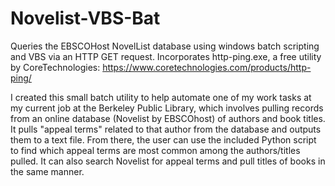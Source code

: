 # Novelist-VBS-Bat
Queries the EBSCOHost NovelList database using windows batch scripting and VBS via an HTTP GET request. Incorporates http-ping.exe, a free utility by CoreTechnologies: https://www.coretechnologies.com/products/http-ping/

I created this small batch utility to help automate one of my work tasks at my current job at the Berkeley Public Library, which involves pulling records from an online database (Novelist by EBSCOhost) of authors and book titles. It pulls "appeal terms" related to that author from the database and outputs them to a text file. From there, the user can use the included Python script to find which appeal terms are most common among the authors/titles pulled. It can also search Novelist for appeal terms and pull titles of books in the same manner.
